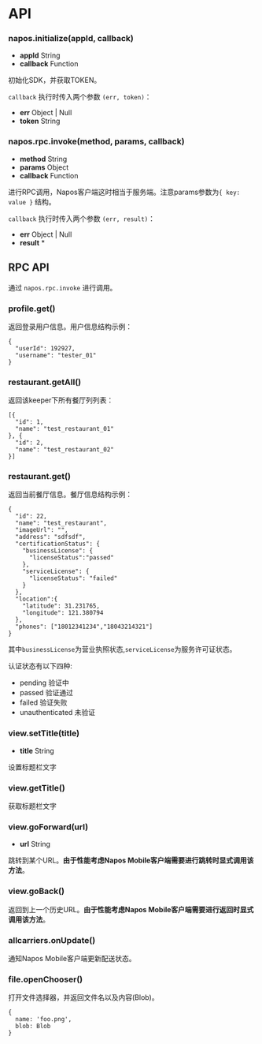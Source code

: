 # API

### napos.initialize(appId, callback)
* **appId** String
* **callback** Function

初始化SDK，并获取TOKEN。

`callback` 执行时传入两个参数 `(err, token)`：

* **err** Object | Null
* **token** String

### napos.rpc.invoke(method, params, callback)
* **method** String
* **params** Object
* **callback** Function

进行RPC调用，Napos客户端这时相当于服务端。注意params参数为`{ key: value }` 结构。

`callback` 执行时传入两个参数 `(err, result)`：

* **err** Object | Null
* **result** *

## RPC API

通过 `napos.rpc.invoke` 进行调用。

### profile.get()

返回登录用户信息。用户信息结构示例：

```
{
  "userId": 192927,
  "username": "tester_01"
}
```

### restaurant.getAll()

返回该keeper下所有餐厅列列表：

```
[{
  "id": 1,
  "name": "test_restaurant_01"
}, {
  "id": 2,
  "name": "test_restaurant_02"
}]
```

### restaurant.get()

返回当前餐厅信息。餐厅信息结构示例：

```
{
  "id": 22,
  "name": "test_restaurant",
  "imageUrl": "",
  "address": "sdfsdf",
  "certificationStatus": {
    "businessLicense": {
      "licenseStatus":"passed"
    },
    "serviceLicense": {
      "licenseStatus": "failed"
    }
  },
  "location":{
    "latitude": 31.231765,
    "longitude": 121.380794
  },
  "phones": ["18012341234","18043214321"]
}
```
其中`businessLicense`为营业执照状态,`serviceLicense`为服务许可证状态。

认证状态有以下四种:
* pending 验证中
* passed 验证通过
* failed 验证失败
* unauthenticated 未验证

### view.setTitle(title)
* **title** String

设置标题栏文字

### view.getTitle()

获取标题栏文字

### view.goForward(url)
* **url** String

跳转到某个URL。**由于性能考虑Napos Mobile客户端需要进行跳转时显式调用该方法**。

### view.goBack()

返回到上一个历史URL。**由于性能考虑Napos Mobile客户端需要进行返回时显式调用该方法**。

### allcarriers.onUpdate()

通知Napos Mobile客户端更新配送状态。

### file.openChooser()

打开文件选择器，并返回文件名以及内容(Blob)。

```
{
  name: 'foo.png',
  blob: Blob
}
```
